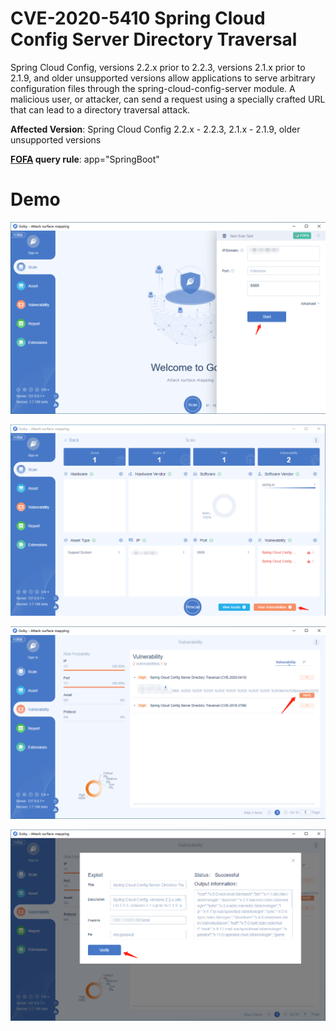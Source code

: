 # CVE-2020-5410 Spring Cloud Config Server Directory Traversal

Spring Cloud Config, versions 2.2.x prior to 2.2.3, versions 2.1.x prior to 2.1.9, and older unsupported versions allow applications to serve arbitrary configuration files through the spring-cloud-config-server module. A malicious user, or attacker, can send a request using a specially crafted URL that can lead to a directory traversal attack.

**Affected Version**: Spring Cloud Config 2.2.x - 2.2.3, 2.1.x - 2.1.9, older unsupported versions

**[FOFA](https://fofa.so/result?qbase64=YXBwPSJTcHJpbmdCb290Ig%3D%3D) query rule**: app="SpringBoot"

# Demo

![](CVE-2020-5410_1.jpg)

![](CVE-2020-5410_2.jpg)

![](CVE-2020-5410_3.jpg)

![](CVE-2020-5410_4.jpg)